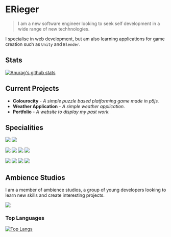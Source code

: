 # ERieger
> I am a new software engineer looking to seek self development in a wide range of new techhnologies.

I specialise in web development, but am also learning applications for game creation such as `Unity` and `Blender`.

## Stats
[![Anurag's github stats](https://github-readme-stats.vercel.app/api?username=ERieger)](https://github.com/anuraghazra/github-readme-stats)

## Current Projects
* __Colourocity__ - _A simple puzzle based platforming game made in p5js._
* __Weather Application__ - _A simple weather application._
* __Portfolio__ - _A website to display my past work._

## Specialities
<p>
   <img src="https://img.shields.io/badge/-Blender-F5792A?style=flat-square&logo=blender&logoColor=white" />
  <img src="https://img.shields.io/badge/-Unity-000000?style=flat-square&logo=unity&logoColor=white" />
</p>

<p>
  <img src="https://img.shields.io/badge/-Javascript-F7DF1E?style=flat-square&logo=javascript&logoColor=black" />
  <img src="https://img.shields.io/badge/-CSharp-239120?style=flat-square&logo=c-sharp&logoColor=white" />
  <img src="https://img.shields.io/badge/-Python-3776AB?style=flat-square&logo=python&logoColor=white" />
  <img src="https://img.shields.io/badge/-CSS3-1572B6?style=flat-square&logo=css3&logoColor=white" />
</p>

<p>
  <img src="https://img.shields.io/badge/-Visual Studio Code-007ACC?style=flat-square&logo=visual-studio-code&logoColor=white" />
  <img src="https://img.shields.io/badge/-Visual Studio-5C2D91?style=flat-square&logo=visual-studio&logoColor=white" />
  <img src="https://img.shields.io/badge/-Github-181717?style=flat-square&logo=github&logoColor=white" />
  <img src="https://img.shields.io/badge/-Git-F05032?style=flat-square&logo=git&logoColor=white" />
</p>

## Ambience Studios

I am a member of ambience studios, a group of young developers looking to learn new skills and create interesting projects.

<p>
  <a  href="https://github.com/Ambience-Studios">
    <img src="https://img.shields.io/badge/-Github-181717?style=flat-square&logo=github&logoColor=white" />
   </a>
</p>

### Top Languages
[![Top Langs](https://github-readme-stats.vercel.app/api/top-langs/?username=ERieger&layout=compact)](https://github.com/anuraghazra/github-readme-stats)

